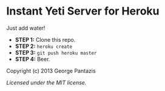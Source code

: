 Instant Yeti Server for Heroku
==============================

Just add water!

* **STEP 1:** Clone this repo.
* **STEP 2:** `heroku create`
* **STEP 3:** `git push heroku master`
* **STEP 4:** Beer.

Copyright (c) 2013 George Pantazis

*Licensed under the MIT license.*